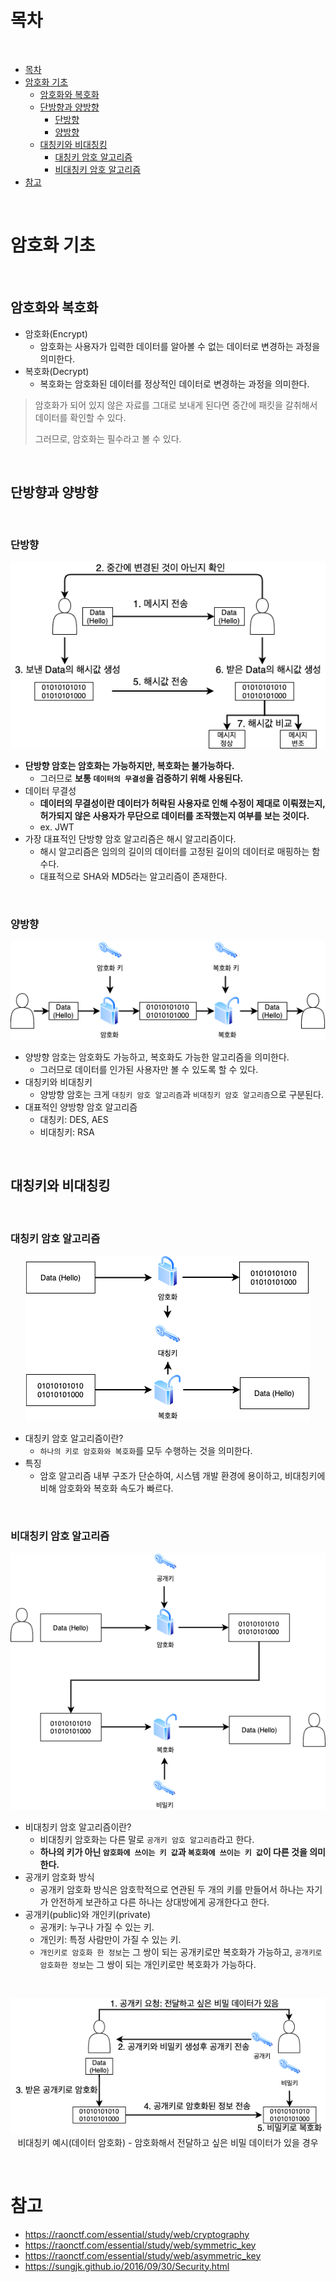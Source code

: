 # 목차

<br>

- [목차](#목차)
- [암호화 기초](#암호화-기초)
  - [암호화와 복호화](#암호화와-복호화)
  - [단방향과 양방향](#단방향과-양방향)
    - [단방향](#단방향)
    - [양방향](#양방향)
  - [대칭키와 비대칭킹](#대칭키와-비대칭킹)
    - [대칭키 암호 알고리즘](#대칭키-암호-알고리즘)
    - [비대칭키 암호 알고리즘](#비대칭키-암호-알고리즘)
- [참고](#참고)

<br>

# 암호화 기초

<br>

## 암호화와 복호화
* 암호화(Encrypt)
  * 암호화는 사용자가 입력한 데이터를 알아볼 수 없는 데이터로 변경하는 과정을 의미한다.
* 복호화(Decrypt)
  * 복호화는 암호화된 데이터를 정상적인 데이터로 변경하는 과정을 의미한다.

> 암호화가 되어 있지 않은 자료를 그대로 보내게 된다면 중간에 패킷을 갈취해서 데이터를 확인할 수 있다.
> 
> 그러므로, 암호화는 필수라고 볼 수 있다.

<br>

## 단방향과 양방향

<br>

### 단방향
<p align="center"><img src="./image/단방향.png"></p>

* **단방향 암호는 암호화는 가능하지만, 복호화는 불가능하다.**
  * 그러므로 **보통 `데이터의 무결성`을 검증하기 위해 사용된다.**
* 데이터 무결성
  * **데이터의 무결성이란 데이터가 허락된 사용자로 인해 수정이 제대로 이뤄졌는지, 허가되지 않은 사용자가 무단으로 데이터를 조작했는지 여부를 보는 것이다.**
  * ex. JWT
* 가장 대표적인 단방향 암호 알고리즘은 해시 알고리즘이다.
  * 해시 알고리즘은 임의의 길이의 데이터를 고정된 길이의 데이터로 매핑하는 함수다.
  * 대표적으로 SHA와 MD5라는 알고리즘이 존재한다.

<br>

### 양방향
<p align="center"><img src="./image/양방향.png"></p>

* 양방향 암호는 암호화도 가능하고, 복호화도 가능한 알고리즘을 의미한다.
  * 그러므로 데이터를 인가된 사용자만 볼 수 있도록 할 수 있다.
* 대칭키와 비대칭키
  * 양방향 암호는 크게 `대칭키 암호 알고리즘`과 `비대칭키 암호 알고리즘`으로 구분된다.
* 대표적인 양방향 암호 알고리즘
  * 대칭키: DES, AES
  * 비대칭키: RSA

<br>

## 대칭키와 비대칭킹

<br>

### 대칭키 암호 알고리즘
<p align="center"><img src="./image/대칭키.png"></p>

* 대칭키 암호 알고리즘이란?
  * `하나의 키로 암호화와 복호화`를 모두 수행하는 것을 의미한다.
* 특징
  * 암호 알고리즘 내부 구조가 단순하여, 시스템 개발 환경에 용이하고, 비대칭키에 비해 암호화와 복호화 속도가 빠르다.

<br>

### 비대칭키 암호 알고리즘
<p align="center"><img src="./image/비대칭키.png"></p>

* 비대칭키 암호 알고리즘이란?
  * 비대칭키 암호화는 다른 말로 `공개키 암호 알고리즘`라고 한다.
  * **하나의 키가 아닌 `암호화에 쓰이는 키 값`과 `복호화에 쓰이는 키 값`이 다른 것을 의미한다.**
* 공개키 암호화 방식
  * 공개키 암호화 방식은 암호학적으로 연관된 두 개의 키를 만들어서 하나는 자기가 안전하게 보관하고 다른 하나는 상대방에게 공개한다고 한다.
* 공개키(public)와 개인키(private)
  * 공개키: 누구나 가질 수 있는 키.
  * 개인키: 특정 사람만이 가질 수 있는 키. 
  * `개인키로 암호화 한 정보`는 그 쌍이 되는 공개키로만 복호화가 가능하고, `공개키로 암호화한 정보`는 그 쌍이 되는 개인키로만 복호화가 가능하다.

<br>

<p align="center"><img src="./image/비대칭키예시.png"><br>비대칭키 예시(데이터 암호화) - 암호화해서 전달하고 싶은 비밀 데이터가 있을 경우</p>


<br>

# 참고
* https://raonctf.com/essential/study/web/cryptography
* https://raonctf.com/essential/study/web/symmetric_key
* https://raonctf.com/essential/study/web/asymmetric_key
* https://sungjk.github.io/2016/09/30/Security.html